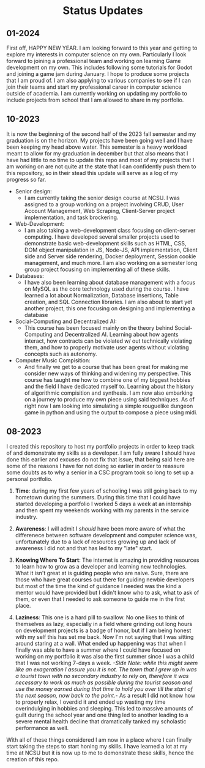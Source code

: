 # <p align='center'> Status Updates </p>

## 01-2024

First off, HAPPY NEW YEAR. I am looking forward to this year and getting to explore my interests in computer science on my own. Particularly I look forward to joining a professional team and working on learning Game development on my own. This includes following some tutorials for Godot and joining a game jam during January. I hope to produce some projects that I am proud of. I am also applying to various companies to see if I can join their teams and start my professional career in computer science outside of academia. I am currently working on updating my portfolio to include projects from school that I am allowed to share in my portfolio.

## 10-2023

It is now the beginning of the second half of the 2023 fall semester and my graduation is on the horizon. My projects have been going well and I have been keeping my head above water. This semester is a heavy workload meant to allow for my graduation in december but that also means that I have had little to no time to update this repo and most of my projects that I am working on are not quite at the state that I can confidently push them to this repository, so in their stead this update will serve as a log of my progress so far.

- Senior design:
    - I am currently taking the senior design course at NCSU. I was assigned to a group working on a project involving CRUD, User Account Management, Web Scraping, Client-Server project implementation, and task brockering.
- Web-Development:
    - I am also taking a web-development class focusing on client-server computing. I have developed several smaller projects used to demonstrate basic web-development skills such as HTML, CSS, DOM object manipulation in JS, Node-JS, API implementation, Client side and Server side rendering, Docker deployment, Session cookie management, and much more. I am also working on a semester long group project focusing on implementing all of these skills.
- Databases:
    - I have also been learning about database management with a focus on MySQL as the core technology used during the course. I have learned a lot about Normalization, Database insertions, Table creation, and SQL Connection libraries. I am also about to start yet another project, this one focusing on designing and implementing a database
- Social-Computing and Decentralized AI:
    - This course has been focused mainly on the theory behind Social-Computing and Decentralized AI. Learning about how agents interact, how contracts can be violated w/ out technically violating them, and how to properly motivate user agents without violating concepts such as autonomy.
- Computer Music Compisition:
    - And finally we get to a course that has been great for making me consider new ways of thinking and widening my perspective. This course has taught me how to combine one of my biggest hobbies and the field I have dedicated myself to. Learning about the history of algorithmic compisition and synthesis. I am now also embarking on a journey to produce my own piece using said techniques. As of right now I am looking into simulating a simple rouguelike dungeon game in python and using the output to compose a piece using midi.

## 08-2023
I created this repository to host my portfolio projects in order to keep track of and demonstrate my skills as a developer. I am fully aware I should have done this earlier and excuses do not fix that issue, that being said here are some of the reasons I have for not doing so earlier in order to reassure some doubts as to why a senior in a CSC program took so long to set up a personal portfolio.

1. **Time**: during my first few years of schooling I was still going back to my hometown during the summers. During this time that I could have started developing a portfolio I worked 5 days a week at an internship and then spent my weekends working with my parents in the service industry.

2. **Awareness**: I will admit I *should* have been more aware of what the differenece between software development and computer science was, unfortunately due to a lack of resources growing up and lack of awareness I did not and that has led to my "late" start.

3. **Knowing Where To Start**: The internet is amazing in providing resources to learn how to grow as a developer and learning new technologies. What it isn't great at is guiding people who are naive. Sure, there are those who have great courses out there for guiding newbie developers but most of the time the kind of guidance I needed was the kind a mentor would have provided but I didn't know who to ask, what to ask of them, or even that I needed to ask someone to guide me in the first place.

4. **Laziness**: This one is a hard pill to swallow. No one likes to think of themselves as lazy, especially in a field where grinding out long hours on development projects is a badge of honor, but if I am being honest with my self this has set me back. Now I'm not saying that I was sitting around staring at a wall. What ended up happening was that when I finally was able to have a summer where I could have focused on working on my portfolio it was also the first summer since I was a child that I was not working 7-days a week. *-Side Note: while this might seem like an exageration I assure you it is not. The town that I grew up in was a tourist town with no secondary industry to rely on, therefore it was necessary to work as much as possible during the tourist season and use the money earned during that time to hold you over till the start of the next season, now back to the point.-* As a result I did not know how to properly relax, I overdid it and ended up wasting my time overindulging in hobbies and sleeping. This led to massive amounts of guilt during the school year and one thing led to another leading to a severe mental health decline that dramatically tanked my scholastic performance as well.

With all of these things considered I am now in a place where I can finally start taking the steps to start honing my skills. I have learned a lot at my time at NCSU but it is now up to me to demonstrate these skills, hence the creation of this repo.